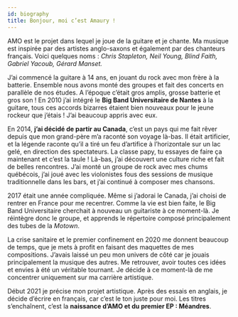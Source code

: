 ```yaml
---
id: biography
title: Bonjour, moi c’est Amaury !
---
```


AMO est le projet dans lequel je joue de la guitare et je chante. Ma musique est inspirée 
par des artistes anglo-saxons et également par des chanteurs français. Voici quelques noms
: *Chris Stapleton, Neil Young, Blind Faith, Gabriel Yacoub, Gérard Manset.*

J’ai commencé la guitare à 14 ans, en jouant du rock avec mon frère à la
batterie. Ensemble nous avons monté des groupes et fait des concerts en
parallèle de nos études. A l’époque c’était gros amplis, grosse batterie et gros
son ! En 2010 j’ai intégré le **Big Band Universitaire de Nantes** à la guitare,
tous ces accords bizarres étaient bien nouveaux pour le jeune rockeur que
j’étais ! J’ai beaucoup appris avec eux.

En 2014, **j’ai décidé de partir au Canada**, c’est un pays qui me fait rêver
depuis que mon grand-père m’a raconté son voyage là-bas. Il était artificier, et
la légende raconte qu’il a tiré un feu d’artifice à l’horizontale sur un lac
gelé, en direction des spectateurs. La classe papy, tu essayes de faire ça
maintenant et c’est la taule ! Là-bas, j’ai découvert une culture riche et fait
de belles rencontres. J’ai monté un groupe de rock avec mes chums québécois,
j’ai joué avec les violonistes fous des sessions de musique traditionnelle dans
les bars, et j’ai continué à composer mes chansons.

2017 était une année compliquée. Même si j’adorai le Canada, j’ai choisi de
rentrer en France pour me recentrer. Comme la vie est bien faite, le Big Band
Universitaire cherchait à nouveau un guitariste à ce moment-là. Je réintègre
donc le groupe, et apprends le répertoire composé principalement des tubes de la
*Motown*.

La crise sanitaire et le premier confinement en 2020 me donnent beaucoup de
temps, que je mets à profit en faisant des maquettes de mes compositions.
J’avais laissé un peu mon univers de côté car je jouais principalement la
musique des autres. Me retrouver, avoir toutes ces idées et envies à été un
véritable tournant. Je décide à ce moment-là de me concentrer uniquement sur ma
carrière artistique.

Début 2021 je précise mon projet artistique. Après des essais en anglais, je
décide d’écrire en français, car c’est le ton juste pour moi. Les titres
s’enchaînent, c’est la **naissance d’AMO et du premier EP : Méandres**.
